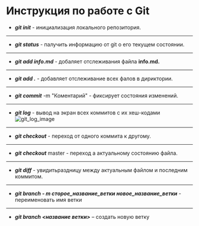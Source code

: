 # Инструкция по работе с Git

*  ***git init***  - инициализация локального репозитория.
---
* ***git status*** - палучить информацию от git о его текущем состоянии.
---
* ***git add info.md*** - добаляет отслеживания файла **info.md.**
---
* ***git add .*** - добавляет отслеживание всех фалов в дириктории.
---
* ***git commit*** -m "Коментарий" - фиксирует состояния изменений.
---
* ***git log*** - вывод на экран всех коммитов с их хеш-кодами ![git_log_image](git_log.jpg)
---
* ***git checkout*** - переход от одного коммита к другому.
----
* ***git checkout*** master - переход а актуальному состоянию файла.
---
* ***git diff*** - увидитьраздницу между актуальным файлом и последним коммитом.
---
* ***git branch - m сторое_название_ветки новое_название_ветки*** - переименовать имя ветки
---
* ***git branch <название ветки>*** – создать новую ветку